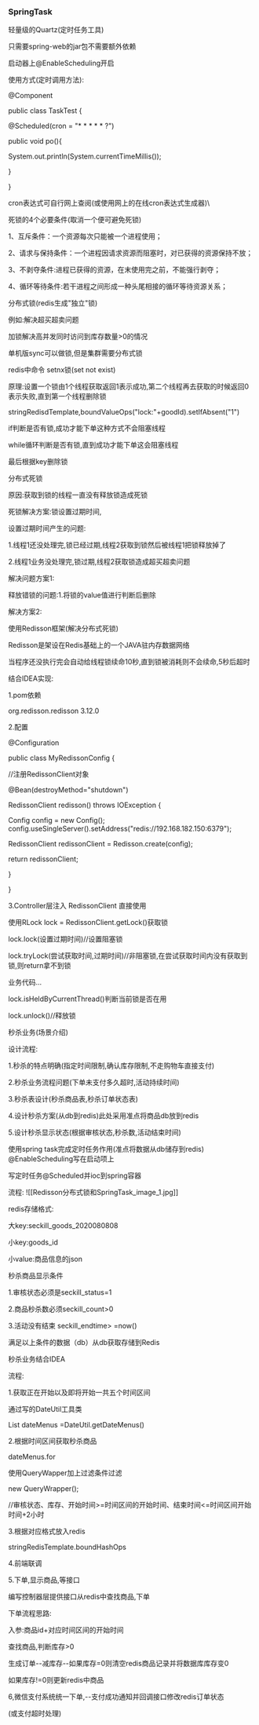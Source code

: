 ### SpringTask

轻量级的Quartz(定时任务工具)

只需要spring-web的jar包不需要额外依赖

启动器上@EnableScheduling开启

使用方式(定时调用方法):

@Component

public class TaskTest {

@Scheduled(cron = "* * * * * ?")

public void po(){

System.out.println(System.currentTimeMillis());

}

}

cron表达式可自行网上查阅(或使用网上的在线cron表达式生成器)\

死锁的4个必要条件(取消一个便可避免死锁)

1、互斥条件：一个资源每次只能被一个进程使用；

2、请求与保持条件：一个进程因请求资源而阻塞时，对已获得的资源保持不放；

3、不剥夺条件:进程已获得的资源，在末使用完之前，不能强行剥夺；

4、循环等待条件:若干进程之间形成一种头尾相接的循环等待资源关系；

分布式锁(redis生成"独立"锁)

例如:解决超买超卖问题

加锁解决高并发同时访问到库存数量>0的情况

单机版sync可以做锁,但是集群需要分布式锁

redis中命令 setnx锁(set not exist)

原理:设置一个锁由1个线程获取返回1表示成功,第二个线程再去获取的时候返回0表示失败,直到第一个线程删除锁

stringRedisdTemplate,boundValueOps("lock:"+goodId).setIfAbsent("1")

if判断是否有锁,成功才能下单这种方式不会阻塞线程

while循环判断是否有锁,直到成功才能下单这会阻塞线程

最后根据key删除锁

分布式死锁

原因:获取到锁的线程一直没有释放锁造成死锁

死锁解决方案:锁设置过期时间,

设置过期时间产生的问题:

1.线程1还没处理完,锁已经过期,线程2获取到锁然后被线程1把锁释放掉了

2.线程1业务没处理完,锁过期,线程2获取锁造成超买超卖问题

解决问题方案1:

释放错锁的问题:1.将锁的value值进行判断后删除

解决方案2:

使用Redisson框架(解决分布式死锁)

Redisson是架设在Redis基础上的一个JAVA驻内存数据网络

当程序还没执行完会自动给线程锁续命10秒,直到锁被消耗则不会续命,5秒后超时

结合IDEA实现:

1.pom依赖

org.redisson.redisson 3.12.0

2.配置

@Configuration

public class MyRedissonConfig {

//注册RedissonClient对象

@Bean(destroyMethod="shutdown")

RedissonClient redisson() throws IOException {

Config config = new Config(); config.useSingleServer().setAddress("redis://192.168.182.150:6379");

RedissonClient redissonClient = Redisson.create(config);

return redissonClient;

}

}

3.Controller层注入 RedissonClient 直接使用

使用RLock lock = RedissonClient.getLock()获取锁

lock.lock(设置过期时间)//设置阻塞锁

lock.tryLock(尝试获取时间,过期时间)//非阻塞锁,在尝试获取时间内没有获取到锁,则return拿不到锁

业务代码...

lock.isHeldByCurrentThread()判断当前锁是否在用

lock.unlock()//释放锁

秒杀业务(场景介绍)

设计流程:

1.秒杀的特点明确(指定时间限制,确认库存限制,不走购物车直接支付)

2.秒杀业务流程问题(下单未支付多久超时,活动持续时间)

3.秒杀表设计(秒杀商品表,秒杀订单状态表)

4.设计秒杀方案(从db到redis)此处采用准点将商品db放到redis

5.设计秒杀显示状态(根据审核状态,秒杀数,活动结束时间)

使用spring task完成定时任务作用(准点将数据从db储存到redis) @EnableScheduling写在启动项上

写定时任务@Scheduled并ioc到spring容器

流程:
![[Redisson分布式锁和SpringTask_image_1.jpg]]

redis存储格式:

大key:seckill_goods_2020080808

小key:goods_id

小value:商品信息的json

秒杀商品显示条件

1.审核状态必须是seckill_status=1

2.商品秒杀数必须seckill_count>0

3.活动没有结束 seckill_endtime> =now()

满足以上条件的数据（db）从db获取存储到Redis

秒杀业务结合IDEA

流程:

1.获取正在开始以及即将开始一共五个时间区间

通过写的DateUtil工具类

List<Date> dateMenus =DateUtil.getDateMenus()

2.根据时间区间获取秒杀商品

dateMenus.for

使用QueryWapper加上过滤条件过滤

new QueryWrapper<Goods>();

//审核状态、库存、开始时间>=时间区间的开始时间、结束时间<=时间区间开始时间+2小时

3.根据对应格式放入redis

stringRedisTemplate.boundHashOps

4.前端联调

5.下单,显示商品,等接口

编写控制器层提供接口从redis中查找商品,下单

下单流程思路:

入参:商品id+对应时间区间的开始时间

查找商品,判断库存>0

生成订单--减库存--如果库存=0则清空redis商品记录并将数据库库存变0

如果库存!=0则更新redis中商品

6,微信支付系统统一下单,--支付成功通知并回调接口修改redis订单状态

(或支付超时处理)